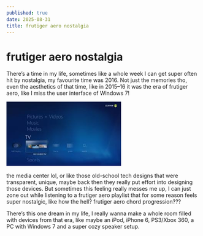 ```yaml
---
published: true
date: 2025-08-31
title: frutiger aero nostalgia
---
```

# frutiger aero nostalgia

There’s a time in my life, sometimes like a whole week I can get super often hit by nostalgia, my favourite time was 2016. Not just the memories tho, even the aesthetics of that time, like in 2015–16 it was the era of frutiger aero, like I miss the user interface of Windows 7!

![mediacenter](https://raw.githubusercontent.com/sssain/blog/refs/heads/main/src/media/images%20(6).jpeg)  

the media center lol, or like those old-school tech designs that were transparent, unique, maybe back then they really put effort into designing those devices. But sometimes this feeling really messes me up, I can just zone out while listening to a frutiger aero playlist that for some reason feels super nostalgic, like how the hell? frutiger aero chord progression???

There’s this one dream in my life, I really wanna make a whole room filled with devices from that era, like maybe an iPod, iPhone 6, PS3/Xbox 360, a PC with Windows 7 and a super cozy speaker setup.